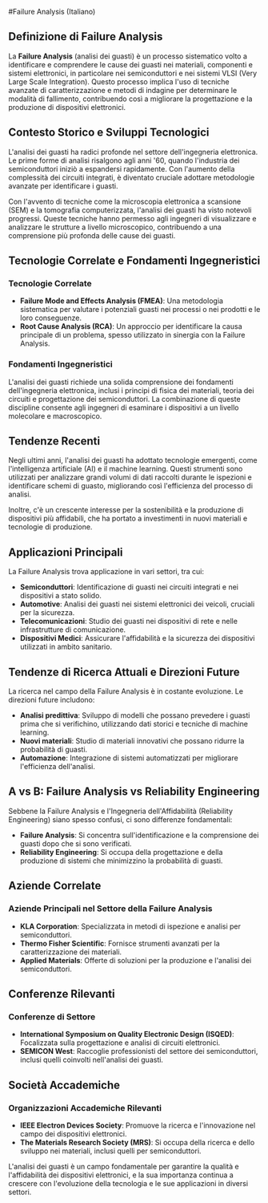 #Failure Analysis (Italiano)

## Definizione di Failure Analysis

La **Failure Analysis** (analisi dei guasti) è un processo sistematico volto a identificare e comprendere le cause dei guasti nei materiali, componenti e sistemi elettronici, in particolare nei semiconduttori e nei sistemi VLSI (Very Large Scale Integration). Questo processo implica l'uso di tecniche avanzate di caratterizzazione e metodi di indagine per determinare le modalità di fallimento, contribuendo così a migliorare la progettazione e la produzione di dispositivi elettronici.

## Contesto Storico e Sviluppi Tecnologici

L'analisi dei guasti ha radici profonde nel settore dell'ingegneria elettronica. Le prime forme di analisi risalgono agli anni '60, quando l'industria dei semiconduttori iniziò a espandersi rapidamente. Con l'aumento della complessità dei circuiti integrati, è diventato cruciale adottare metodologie avanzate per identificare i guasti.

Con l'avvento di tecniche come la microscopia elettronica a scansione (SEM) e la tomografia computerizzata, l'analisi dei guasti ha visto notevoli progressi. Queste tecniche hanno permesso agli ingegneri di visualizzare e analizzare le strutture a livello microscopico, contribuendo a una comprensione più profonda delle cause dei guasti.

## Tecnologie Correlate e Fondamenti Ingegneristici

### Tecnologie Correlate

- **Failure Mode and Effects Analysis (FMEA)**: Una metodologia sistematica per valutare i potenziali guasti nei processi o nei prodotti e le loro conseguenze.
- **Root Cause Analysis (RCA)**: Un approccio per identificare la causa principale di un problema, spesso utilizzato in sinergia con la Failure Analysis.

### Fondamenti Ingegneristici

L'analisi dei guasti richiede una solida comprensione dei fondamenti dell'ingegneria elettronica, inclusi i principi di fisica dei materiali, teoria dei circuiti e progettazione dei semiconduttori. La combinazione di queste discipline consente agli ingegneri di esaminare i dispositivi a un livello molecolare e macroscopico.

## Tendenze Recenti

Negli ultimi anni, l'analisi dei guasti ha adottato tecnologie emergenti, come l'intelligenza artificiale (AI) e il machine learning. Questi strumenti sono utilizzati per analizzare grandi volumi di dati raccolti durante le ispezioni e identificare schemi di guasto, migliorando così l'efficienza del processo di analisi.

Inoltre, c'è un crescente interesse per la sostenibilità e la produzione di dispositivi più affidabili, che ha portato a investimenti in nuovi materiali e tecnologie di produzione.

## Applicazioni Principali

La Failure Analysis trova applicazione in vari settori, tra cui:

- **Semiconduttori**: Identificazione di guasti nei circuiti integrati e nei dispositivi a stato solido.
- **Automotive**: Analisi dei guasti nei sistemi elettronici dei veicoli, cruciali per la sicurezza.
- **Telecomunicazioni**: Studio dei guasti nei dispositivi di rete e nelle infrastrutture di comunicazione.
- **Dispositivi Medici**: Assicurare l'affidabilità e la sicurezza dei dispositivi utilizzati in ambito sanitario.

## Tendenze di Ricerca Attuali e Direzioni Future

La ricerca nel campo della Failure Analysis è in costante evoluzione. Le direzioni future includono:

- **Analisi predittiva**: Sviluppo di modelli che possano prevedere i guasti prima che si verifichino, utilizzando dati storici e tecniche di machine learning.
- **Nuovi materiali**: Studio di materiali innovativi che possano ridurre la probabilità di guasti.
- **Automazione**: Integrazione di sistemi automatizzati per migliorare l'efficienza dell'analisi.

## A vs B: Failure Analysis vs Reliability Engineering

Sebbene la Failure Analysis e l'Ingegneria dell'Affidabilità (Reliability Engineering) siano spesso confusi, ci sono differenze fondamentali:

- **Failure Analysis**: Si concentra sull'identificazione e la comprensione dei guasti dopo che si sono verificati.
- **Reliability Engineering**: Si occupa della progettazione e della produzione di sistemi che minimizzino la probabilità di guasti.

## Aziende Correlate

### Aziende Principali nel Settore della Failure Analysis

- **KLA Corporation**: Specializzata in metodi di ispezione e analisi per semiconduttori.
- **Thermo Fisher Scientific**: Fornisce strumenti avanzati per la caratterizzazione dei materiali.
- **Applied Materials**: Offerte di soluzioni per la produzione e l'analisi dei semiconduttori.

## Conferenze Rilevanti

### Conferenze di Settore

- **International Symposium on Quality Electronic Design (ISQED)**: Focalizzata sulla progettazione e analisi di circuiti elettronici.
- **SEMICON West**: Raccoglie professionisti del settore dei semiconduttori, inclusi quelli coinvolti nell'analisi dei guasti.

## Società Accademiche

### Organizzazioni Accademiche Rilevanti

- **IEEE Electron Devices Society**: Promuove la ricerca e l'innovazione nel campo dei dispositivi elettronici.
- **The Materials Research Society (MRS)**: Si occupa della ricerca e dello sviluppo nei materiali, inclusi quelli per semiconduttori.

L'analisi dei guasti è un campo fondamentale per garantire la qualità e l'affidabilità dei dispositivi elettronici, e la sua importanza continua a crescere con l'evoluzione della tecnologia e le sue applicazioni in diversi settori.